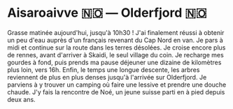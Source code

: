 # Aisaroaivve 🇳🇴 — Olderfjord 🇳🇴

<!-- 50km / 262m+ / 503m- -->

Grasse matinée aujourd'hui, jusqu'à 10h30 ! J'ai finalement réussi à obtenir un peu d'eau auprès d'un français revenant du Cap Nord en van. Je pars à midi et continue sur la route dans les terres désolées. Je croise encore plus de rennes, avant d'arriver à Skaidi, le seul village du coin. Je recharge mes gourdes à fond, puis prends ma pause déjeuner une dizaine de kilomètres plus loin, vers 16h. Enfin, le temps une longue descente, les arbres reviennent de plus en plus denses jusqu'à l'arrivée sur Olderfjord. Je parviens à y trouver un camping où faire une lessive et prendre une douche chaude. J'y fais la rencontre de Noé, un jeune suisse parti en à pied depuis deux ans.


